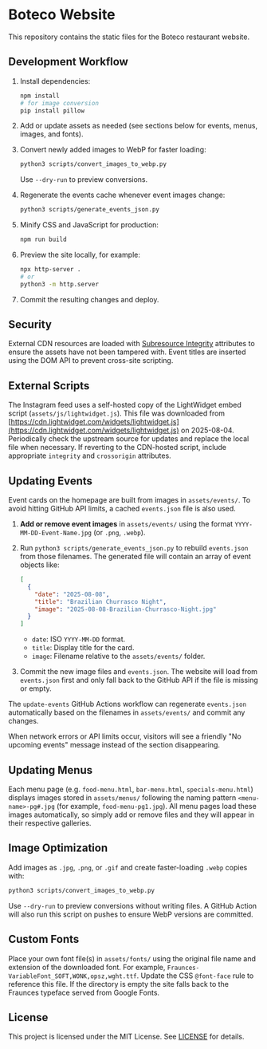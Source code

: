 # Boteco Website

This repository contains the static files for the Boteco restaurant website.

## Development Workflow

1. Install dependencies:

   ```bash
   npm install
   # for image conversion
   pip install pillow
   ```

2. Add or update assets as needed (see sections below for events, menus, images, and fonts).

3. Convert newly added images to WebP for faster loading:

   ```bash
   python3 scripts/convert_images_to_webp.py
   ```

   Use `--dry-run` to preview conversions.

4. Regenerate the events cache whenever event images change:

   ```bash
   python3 scripts/generate_events_json.py
   ```

5. Minify CSS and JavaScript for production:

   ```bash
   npm run build
   ```

6. Preview the site locally, for example:

   ```bash
   npx http-server .
   # or
   python3 -m http.server
   ```

7. Commit the resulting changes and deploy.

## Security

External CDN resources are loaded with [Subresource Integrity](https://developer.mozilla.org/en-US/docs/Web/Security/Subresource_Integrity) attributes to ensure the assets have not been tampered with. Event titles are inserted using the DOM API to prevent cross-site scripting.

## External Scripts

The Instagram feed uses a self-hosted copy of the LightWidget embed script (`assets/js/lightwidget.js`).
This file was downloaded from [https://cdn.lightwidget.com/widgets/lightwidget.js](https://cdn.lightwidget.com/widgets/lightwidget.js) on 2025-08-04.
Periodically check the upstream source for updates and replace the local file when necessary.
If reverting to the CDN-hosted script, include appropriate `integrity` and `crossorigin` attributes.

## Updating Events

Event cards on the homepage are built from images in `assets/events/`.
To avoid hitting GitHub API limits, a cached `events.json` file is also used.

1. **Add or remove event images** in `assets/events/` using the format
   `YYYY-MM-DD-Event-Name.jpg` (or `.png`, `.webp`).
2. Run `python3 scripts/generate_events_json.py` to rebuild
   `events.json` from those filenames. The generated file will contain an
   array of event objects like:

   ```json
   [
     {
       "date": "2025-08-08",
       "title": "Brazilian Churrasco Night",
       "image": "2025-08-08-Brazilian-Churrasco-Night.jpg"
     }
   ]
   ```

   - `date`: ISO `YYYY-MM-DD` format.
   - `title`: Display title for the card.
   - `image`: Filename relative to the `assets/events/` folder.

3. Commit the new image files and `events.json`. The website will load
   from `events.json` first and only fall back to the GitHub API if the
   file is missing or empty.

The `update-events` GitHub Actions workflow can regenerate `events.json`
automatically based on the filenames in `assets/events/` and commit any
changes.

When network errors or API limits occur, visitors will see a friendly
"No upcoming events" message instead of the section disappearing.

## Updating Menus

Each menu page (e.g. `food-menu.html`, `bar-menu.html`, `specials-menu.html`)
displays images stored in `assets/menus/` following the naming pattern
`<menu-name>-pg#.jpg` (for example, `food-menu-pg1.jpg`). All menu pages load
these images automatically, so simply add or remove files and they will appear
in their respective galleries.

## Image Optimization

Add images as `.jpg`, `.png`, or `.gif` and create faster-loading `.webp` copies with:

```bash
python3 scripts/convert_images_to_webp.py
```

Use `--dry-run` to preview conversions without writing files. A GitHub Action
will also run this script on pushes to ensure WebP versions are committed.

## Custom Fonts

Place your own font file(s) in `assets/fonts/` using the original file
name and extension of the downloaded font. For example,
`Fraunces-VariableFont_SOFT,WONK,opsz,wght.ttf`. Update the CSS
`@font-face` rule to reference this file. If the directory is empty the
site falls back to the Fraunces typeface served from Google Fonts.

## License

This project is licensed under the MIT License. See [LICENSE](LICENSE) for details.
